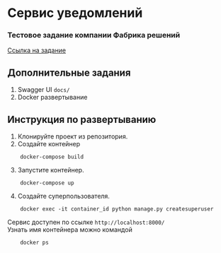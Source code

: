 # Сервис уведомлений

### Тестовое задание компании Фабрика решений

[Ссылка на задание](https://www.craft.do/s/n6OVYFVUpq0o6L)

## Дополнительные задания

1. Swagger UI `docs/`
2. Docker развертывание

## Инструкция по развертыванию

1. Клонируйте проект из репозитория.
2. Создайте контейнер

~~~
    docker-compose build
~~~

3. Запустите контейнер.

~~~
    docker-compose up
~~~

4. Создайте суперпользователя.

~~~
    docker exec -it container_id python manage.py createsuperuser
~~~

Сервис доступен по ссылке `http://localhost:8000/` \
Узнать имя контейнера можно командой

~~~
    docker ps
~~~
